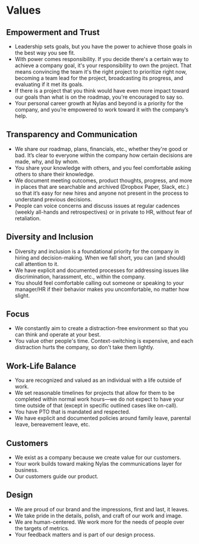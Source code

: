# Values

## Empowerment and Trust

- Leadership sets goals, but you have the power to achieve those goals in the best way you see fit.
- With power comes responsibility. If you decide there's a certain way to achieve a company goal, it's your responsibility to own the project. That means convincing the team it's the right project to prioritize right now, becoming a team lead for the project, broadcasting its progress, and evaluating if it met its goals.
- If there is a project that you think would have even more impact toward our goals than what is on the roadmap, you're encouraged to say so.
- Your personal career growth at Nylas and beyond is a priority for the company, and you’re empowered to work toward it with the company’s help.

## Transparency and Communication

- We share our roadmap, plans, financials, etc., whether they're good or bad. It’s clear to everyone within the company how certain decisions are made, why, and by whom.
- You share your knowledge with others, and you feel comfortable asking others to share their knowledge.
- We document meeting outcomes, product thoughts, progress, and more in places that are searchable and archived (Dropbox Paper, Slack, etc.) so that it’s easy for new hires and anyone not present in the process to understand previous decisions.
- People can voice concerns and discuss issues at regular cadences (weekly all-hands and retrospectives) or in private to HR, without fear of retaliation.

## Diversity and Inclusion

- Diversity and inclusion is a foundational priority for the company in hiring and decision-making. When we fall short, you can (and should) call attention to it.
- We have explicit and documented processes for addressing issues like discrimination, harassment, etc., within the company.
- You should feel comfortable calling out someone or speaking to your manager/HR if their behavior makes you uncomfortable, no matter how slight.

## Focus

- We constantly aim to create a distraction-free environment so that you can think and operate at your best.
- You value other people's time. Context-switching is expensive, and each distraction hurts the company, so don't take them lightly. 

## Work-Life Balance
- You are recognized and valued as an individual with a life outside of work.
- We set reasonable timelines for projects that allow for them to be completed within normal work hours—we do not expect to have your time outside of that (except in specific outlined cases like on-call).
- You have PTO that is mandated and respected.
- We have explicit and documented policies around family leave, parental leave, bereavement leave, etc.

## Customers
- We exist as a company because we create value for our customers.
- Your work builds toward making Nylas the communications layer for business.
- Our customers guide our product.

## Design
- We are proud of our brand and the impressions, first and last, it leaves.
- We take pride in the details, polish, and craft of our work and image.
- We are human-centered. We work more for the needs of people over the targets of metrics.
- Your feedback matters and is part of our design process.
